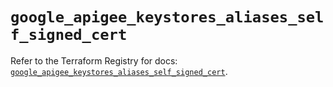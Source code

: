 # `google_apigee_keystores_aliases_self_signed_cert`

Refer to the Terraform Registry for docs: [`google_apigee_keystores_aliases_self_signed_cert`](https://registry.terraform.io/providers/hashicorp/google/6.33.0/docs/resources/apigee_keystores_aliases_self_signed_cert).
